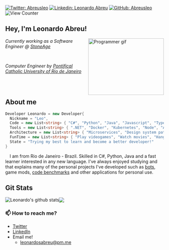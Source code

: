 [![Twitter: Abreusleo](https://img.shields.io/twitter/follow/AbreusLeo?style=social)](https://twitter.com/AbreusLeo)
[![Linkedin: Leonardo Abreu](https://img.shields.io/badge/-Abreusleo-blue?style=flat-square&logo=Linkedin&logoColor=white&link=https://www.linkedin.com/in/abreusleo/)](https://www.linkedin.com/in/abreusleo/)
[![GitHub: Abreusleo](https://img.shields.io/github/followers/Abreusleo?label=follow&style=social)](https://github.com/abreusleo)
![View Counter](https://komarev.com/ghpvc/?username=abreusleo&color=blue&label=👀)


## Hey, I'm Leonardo Abreu!
<html>
  <img align='right'src="https://media1.giphy.com/media/v1.Y2lkPTc5MGI3NjExY3JsYnp2eXRod2pnaWxjN3ViMngzMHA5bnF2aWEwbWo2eHBwajVzeiZlcD12MV9pbnRlcm5hbF9naWZfYnlfaWQmY3Q9Zw/qgQUggAC3Pfv687qPC/giphy.gif" alt="Programmer gif" width="240" height="180">
</html>

<p><em>Currently working as a Software Engineer @ <a href="https://stoneage.com.br">StoneAge</a></em></p>
</br>
<p><em>Computer Engineer by <a href="http://www.puc-rio.br/english/">Pontifical Catholic University of Rio de Janeiro</a></em></p>  </br>  </br>

## About me
```cs
Developer Leonardo = new Developer{
  Nickname = "Leo",
  Code = new List<string> { "C#", "Python", "Java", "Javascript", "Typescript" },
  Tools = new List<string> { ".NET", "Docker", "Kubernetes", "Node", "Angular" }
  Architecture = new List<string> { "Microservices", "Design system pattern" },
  FunTime = new List<string> { "Play videogames", "Watch movies", "Hangout with friends", "Code benchmarks" }
  State = "Trying my best to learn and become a better developer!"
}
```

<p>&emsp;I am from Rio de Janeiro - Brazil. Skilled in C#, Python, Java and a fast learner interested in any new language. I've always enjoyed studying and that explains many of the personal projects I've developed such as <a href="https://github.com/abreusleo/BoapBot">bots</a>, game mods, <a href="https://github.com/abreusleo/LogBenchmark">code benchmarks</a> and other applications for personal use.</p>


## Git Stats
<img align="center" src="https://github-readme-stats.vercel.app/api?username=abreusleo&show_icons=true&include_all_commits=true&theme=transparent&hide_border=true" alt="Leonardo's github stats" /><img align="center" src="https://github-readme-stats.vercel.app/api/top-langs/?username=abreusleo&layout=compact&theme=transparent&hide_border=true">


### 📫 How to reach me?
- [Twitter](https://twitter.com/abreusleo) 
- [LinkedIn](https://www.linkedin.com/in/abreusleo) 
- Email me!
  - leonardosabreu@pm.me

